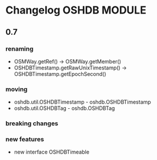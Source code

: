 Changelog OSHDB MODULE
======================

## 0.7

### renaming
 - OSMWay.getRef() -> OSMWay.getMember()
 - OSHDBTimestamp.getRawUnixTimestamp() -> OSHDBTimestamp.getEpochSecond()
 
### moving
 - oshdb.util.OSHDBTimestamp - oshdb.OSHDBTimestamp
 - oshdb.util.OSHDBTag - oshdb.OSHDBTag
 

### breaking changes

### new features
 - new interface OSHDBTimeable

